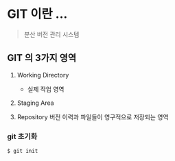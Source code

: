 # GIT 이란 ...
> 분산 버전 관리 시스템


## GIT 의 3가지 영역
1. Working Directory
    - 실제 작업 영역
2. Staging Area

3. Repository
    버전 이력과 파일들이 영구적으로 저장되는 영역

### git 초기화
```bash
$ git init
```